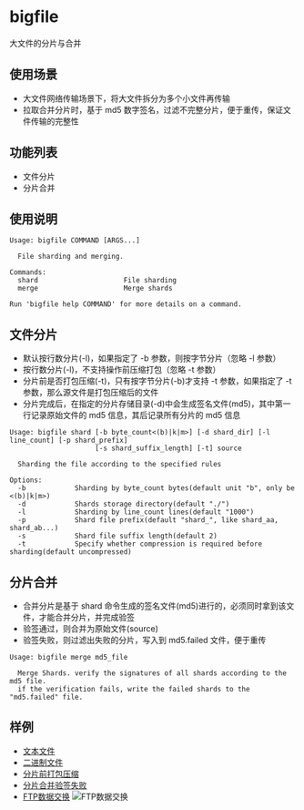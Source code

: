 # bigfile
大文件的分片与合并

## 使用场景
- 大文件网络传输场景下，将大文件拆分为多个小文件再传输
- 拉取合并分片时，基于 md5 数字签名，过滤不完整分片，便于重传，保证文件传输的完整性

## 功能列表
- 文件分片
- 分片合并

## 使用说明
```shell
Usage: bigfile COMMAND [ARGS...]

  File sharding and merging.

Commands:
  shard                     File sharding
  merge                     Merge shards

Run 'bigfile help COMMAND' for more details on a command.
```

## 文件分片
- 默认按行数分片(-l)，如果指定了 -b 参数，则按字节分片（忽略 -l 参数）
- 按行数分片(-l)，不支持操作前压缩打包（忽略 -t 参数）
- 分片前是否打包压缩(-t)，只有按字节分片(-b)才支持 -t 参数，如果指定了 -t 参数，那么源文件是打包压缩后的文件
- 分片完成后，在指定的分片存储目录(-d)中会生成签名文件(md5)，其中第一行记录原始文件的 md5 信息，其后记录所有分片的 md5 信息
```shell
Usage: bigfile shard [-b byte_count<(b)|k|m>] [-d shard_dir] [-l line_count] [-p shard_prefix]
                     [-s shard_suffix_length] [-t] source

  Sharding the file according to the specified rules

Options:
  -b            Sharding by byte_count bytes(default unit "b", only be <(b)|k|m>)
  -d            Shards storage directory(default "./")
  -l            Sharding by line_count lines(default "1000")
  -p            Shard file prefix(default "shard_", like shard_aa, shard_ab...)
  -s            Shard file suffix length(default 2)
  -t            Specify whether compression is required before sharding(default uncompressed)
```

## 分片合并
- 合并分片是基于 shard 命令生成的签名文件(md5)进行的，必须同时拿到该文件，才能合并分片，并完成验签
- 验签通过，则合并为原始文件(source)
- 验签失败，则过滤出失败的分片，写入到 md5.failed 文件，便于重传
```shell
Usage: bigfile merge md5_file

  Merge Shards. verify the signatures of all shards according to the md5 file.
  if the verification fails, write the failed shards to the "md5.failed" file.

```

## 样例
- [文本文件](https://github.com/goindow/bigfile/tree/main/example/demo/text_file_sharding)
- [二进制文件](https://github.com/goindow/bigfile/tree/main/example/demo/binary_file_sharding)
- [分片前打包压缩](https://github.com/goindow/bigfile/tree/main/example/demo/sharding_after_compressed)
- [分片合并验签失败](https://github.com/goindow/bigfile/tree/main/example/demo/merge_failed)
- [FTP数据交换](https://github.com/goindow/bigfile/tree/main/example/demo/push_ftp_pull)
![FTP数据交换](https://hub.fastgit.org/goindow/bigfile/blob/main/example/demo/push_ftp_pull/push_ftp_pull.png)